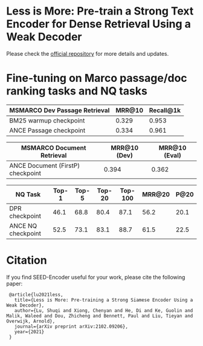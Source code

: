 # Less is More: Pre-train a Strong Text Encoder for Dense Retrieval Using a Weak Decoder

Please check the [official repository](https://github.com/microsoft/SEED-Encoder) for more details and updates.


# Fine-tuning on Marco passage/doc ranking tasks and NQ tasks

|   MSMARCO Dev Passage Retrieval    | MRR@10  | Recall@1k |
|------------------------------|---------------|--------------------- |
| BM25 warmup checkpoint     |     0.329     |      0.953     |
| ANCE Passage  checkpoint  |     0.334   |   0.961       |

|   MSMARCO Document Retrieval    | MRR@10 (Dev)  |  MRR@10 (Eval) |
|---------------- | -------------- | -------------- |
|  ANCE Document (FirstP)  checkpoint   |     0.394       |    0.362     | 


| NQ Task      | Top-1  |  Top-5    | Top-20  |  Top-100 |  MRR@20    | P@20  |
|---------------- | -------------- | -------------- |-------------- | -------------- | -------------- |-------------- |
| DPR checkpoint    |     46.1       |        68.8     |    80.4     |   87.1      |   56.2    |    20.1   |
| ANCE NQ checkpoint    |   52.5        |       73.1      |      83.1   |   88.7   |       61.5   |    22.5 


# Citation

If you find SEED-Encoder useful for your work, please cite the following paper:

 ```
  @article{lu2021less,
    title={Less is More: Pre-training a Strong Siamese Encoder Using a Weak Decoder},
    author={Lu, Shuqi and Xiong, Chenyan and He, Di and Ke, Guolin and Malik, Waleed and Dou, Zhicheng and Bennett, Paul and Liu, Tieyan and Overwijk, Arnold},
    journal={arXiv preprint arXiv:2102.09206},
    year={2021}
  }
 ```


